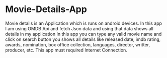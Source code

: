 # Movie-Details-App
Movie details is an Application which is runs on android devices. In this app I am using OMDB Api and fetch Json data and using that data shows all details in my application
In this app you can type any valid movie name and click on search button you shows all details like released date, imdb rating, awards, nomination, box office collection, languages, director, writter, producer, etc.
This app must required Internet Connection.
